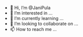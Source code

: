 - 👋 Hi, I’m @JaniPula
- 👀 I’m interested in ...
- 🌱 I’m currently learning ...
- 💞️ I’m looking to collaborate on ...
- 📫 How to reach me ...

<!---
JaniPula/JaniPula is a ✨ special ✨ repository because its `README.md` (this file) appears on your GitHub profile.
You can click the Preview link to take a look at your changes.
--->
